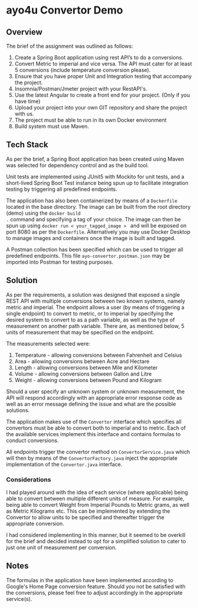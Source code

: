 # ayo4u Convertor Demo

## Overview

The brief of the assignment was outlined as follows:
1. Create a Spring Boot application using rest API’s to do a conversions.
2. Convert Metric to imperial and vice versa. The API must cater for at least 5 conversions (include temperature conversion please).
3. Ensure that you have proper Unit and Integration testing that accompany the project.
4. Insomnia/Postman/Jmeter project with your RestAPI's.
5. Use the latest Angular to create a front end for your project. (Only if you have time)
6. Upload your project into your own GIT repository and share the project with us.
7. The project must be able to run in its own Docker environment
8. Build system must use Maven.

## Tech Stack
As per the brief, a Spring Boot application has been created using Maven was selected for dependency control and as the 
build tool. 

Unit tests are implemented using JUnit5 with Mockito for unit tests, and a short-lived Spring Boot Test instance 
being spun up to facilitate integration testing by triggering all predefined endpoints.

The application has also been containerized by means of a <code>Dockerfile</code> located in the base directory. The
image can be built from the root directory (demo) using the <code>docker build .</code> command and specifying a tag of
your choice. The image can then be spun up using <code>docker run < your_tagged_image > </code> and will be exposed on 
port 8080 as per the <code>Dockerfile</code>. Alternatively you may use Docker Desktop to manage images and containers 
once the image is built and tagged.

A Postman collection has been specified which can be used to trigger all predefined endpoints. This file 
<code>ayo-convertor.postman.json</code> may be imported into Postman for testing purposes.

## Solution

As per the requirements, a solution was designed that exposed a single REST API with multiple conversions between two 
known systems, namely metric and imperial.
The endpoint allows a user (by means of triggering a single endpoint) to convert to metric, or to imperial by specifying
the desired system to convert to as a path variable, as well as the type of measurement on another path variable.
There are, as mentioned below, 5 units of measurement that may be specified on the endpoint.

The measurements selected were:
1. Temperature - allowing conversions between Fahrenheit and Celsius
2. Area - allowing conversions between Acre and Hectare
3. Length - allowing conversions between Mile and Kilometer
4. Volume - allowing conversions between Gallon and Litre
5. Weight - allowing conversions between Pound and Kilogram

Should a user specify an unknown system or unknown measurement, the API will respond accordingly with an appropriate
error response code as well as an error message defining the issue and what are the possible solutions.

The application makes use of the <code>Convertor</code> interface which specifies all convertors must be able to convert
both to imperial and to metric. Each of the available services implement this interface and contains formulas to conduct
conversions.

All endpoints trigger the convertor method on <code>ConvertorService.java</code> which will then by means of the
<code>ConvertorFactory.java</code> inject the appropriate implementation of the <code>Convertor.java</code> interface.

### Considerations

I had played around with the idea of each service (where applicable) being able to convert between multiple different
units of measure. For example, being able to convert Weight from Imperial Pounds to Metric grams, as well as Metric
Kilograms etc.
This can be implemented by extending the Convertor to allow units to be specified and thereafter trigger the appropriate
conversion. 

I had considered implementing in this manner, but it seemed to be overkill for the brief and decided instead to opt for
a simplified solution to cater to just one unit of measurement per conversion.

## Notes
The formulas in the application have been implemented according to Google's Home Page conversion feature. Should you not
be satisfied with the conversions, please feel free to adjust accordingly in the appropriate service(s).
 
